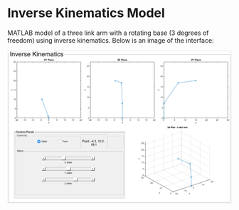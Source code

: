 # Inverse Kinematics Model

MATLAB model of a three link arm with a rotating base (3 degrees of freedom) using inverse kinematics. Below is an image of the interface:

![Inverse Kinematic Interface](img/modelScreenshot.png?raw=true "Inverse Kinematics Interface")
